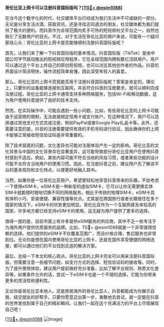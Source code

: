 **哥伦比亚上网卡可以注册抖音国际版吗？[[TG💪+ @esim1088](https://t.me/s/esim1088)]**

在当今这个数字化的时代，社交媒体平台已经成为我们生活中不可或缺的一部分。无论是分享生活点滴、获取资讯，还是寻找志同道合的朋友，社交媒体都为我们提供了极大的便利。而抖音作为全球范围内炙手可热的短视频社交平台之一，自然也吸引了无数用户的目光。不过，对于生活在哥伦比亚的用户来说，可能有一个疑问萦绕心头：哥伦比亚的上网卡是否能够顺利注册抖音国际版呢？

首先，让我们来了解一下抖音国际版的基本情况。抖音国际版（TikTok）是由中国公司字节跳动推出的短视频应用程序，它在全球范围内拥有数亿活跃用户。用户可以通过这个平台上传自己的原创短视频，也可以浏览其他创作者的作品。抖音的界面设计简洁明快，操作流程简单易懂，因此深受年轻人的喜爱。

那么，哥伦比亚的上网卡究竟能否用于注册抖音国际版呢？答案是肯定的。理论上，只要你的设备能够连接到互联网，并且符合抖音的注册要求，就可以顺利完成注册过程。哥伦比亚的上网卡通常支持多种网络服务，包括Wi-Fi和移动数据，这为用户使用抖音提供了良好的技术支持。

然而，在实际操作中，可能会遇到一些小问题。比如，有些哥伦比亚的上网卡可能由于运营商的限制，无法直接绑定信用卡或支付账户。在这种情况下，用户可以选择通过其他支付方式完成注册，例如PayPal或者Google Play礼品卡等。此外，还需要注意的是，抖音的注册需要提供有效的手机号码进行验证，因此确保你的上网卡能够正常接收短信验证码是非常重要的。

除了技术层面的问题，文化差异也可能对注册体验产生一定的影响。哥伦比亚的文化背景与中国的文化背景存在显著差异，这可能导致部分哥伦比亚用户在使用抖音时感到不适应。例如，某些内容可能不符合当地的风俗习惯，或者某些功能的设计可能不太符合当地用户的使用习惯。因此，在注册抖音之前，建议用户先了解该平台的基本规则和文化特点，以便更好地融入其中。

当然，如果你是一位哥伦比亚用户，希望更轻松地享受抖音带来的乐趣，不妨考虑一下使用eSIM卡。eSIM卡是一种新型的虚拟SIM卡，它可以让你无需更换实体SIM卡就能随时随地切换不同的网络服务。相比于传统的物理SIM卡，eSIM卡具有体积小巧、安装便捷、兼容性强等优点。尤其是在跨国旅行或者长期居住在多个国家的情况下，eSIM卡的优势更加明显。哥伦比亚作为一个互联网普及率较高的国家，许多地方都已经支持eSIM卡的使用，这无疑为用户提供了更多的选择。

值得一提的是，目前市面上有许多提供eSIM服务的供应商，其中不乏一些专注于为海外用户提供优质服务的品牌。比如，TG💪+ @esim1088就是一个非常值得信赖的选择。他们提供的eSIM卡不仅覆盖范围广，而且价格合理，售后服务也非常到位。无论你是想在国内使用哥伦比亚的上网卡，还是在国外享受便捷的网络连接，都可以通过他们的平台找到合适的解决方案。

最后，总结一下本文的核心观点。哥伦比亚的上网卡完全可以用来注册抖音国际版，但需要注意一些细节问题，如支付方式的选择、短信验证码的接收等。同时，为了提升使用体验，建议用户提前做好充分准备，比如了解平台规则、熟悉文化差异等。如果条件允许的话，尝试一下eSIM卡也是一个不错的选择，它能为你带来更多的灵活性和便利性。

无论你是哥伦比亚本地人，还是旅居海外的哥伦比亚人，抖音都能成为你展示自我、结交朋友的好帮手。只要你愿意迈出第一步，勇敢地去尝试，就一定能在抖音的世界里找到属于自己的精彩瞬间。让我们一起在这个充满活力的平台上尽情展现自己吧！

[[TG💪+ @esim1088](https://t.me/s/esim1088) ![Image](https://i.postimg.cc/4NQfJmqS/Snipaste-2025-05-13-00-14-12.png)]